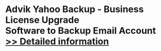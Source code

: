 # Advik Yahoo Backup - Business License Upgrade<br />Software to Backup Email Account<br />[>> Detailed information](https://secure.shareit.com/shareit/product.html?productid=300974763&affiliateid=200057808)